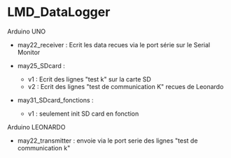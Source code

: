 # LMD_DataLogger

Arduino UNO
  - may22_receiver : Ecrit les data recues via le port série sur le Serial Monitor
  - may25_SDcard   : 
    -  v1 : Ecrit des lignes "test k" sur la carte SD
    -  v2 : Ecrit des lignes "test de communication K" recues de Leonardo
             
  - may31_SDcard_fonctions   :
    -  v1 : seulement init SD card en fonction
            
Arduino LEONARDO 
  - may22_transmitter : envoie via le port serie des lignes "test de communication k"
